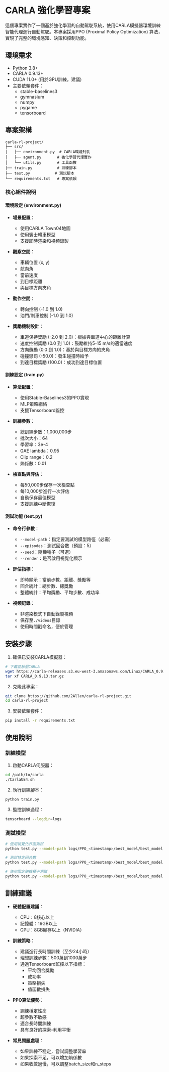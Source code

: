 # CARLA 強化學習專案

這個專案實作了一個基於強化學習的自動駕駛系統，使用CARLA模擬器環境訓練智能代理進行自動駕駛。本專案採用PPO (Proximal Policy Optimization) 算法，實現了完整的環境感知、決策和控制功能。

## 環境需求

- Python 3.8+
- CARLA 0.9.13+
- CUDA 11.0+ (用於GPU訓練，建議)
- 主要依賴套件：
  * stable-baselines3
  * gymnasium
  * numpy
  * pygame
  * tensorboard

## 專案架構

```
carla-rl-project/
├── src/
│   ├── environment.py  # CARLA環境封裝
│   ├── agent.py       # 強化學習代理實作
│   └── utils.py       # 工具函數
├── train.py           # 訓練腳本
├── test.py           # 測試腳本
└── requirements.txt   # 專案依賴
```

### 核心組件說明

#### 環境設定 (environment.py)
- **場景配置**：
  * 使用CARLA Town04地圖
  * 使用賓士轎車模型
  * 支援即時渲染和視頻錄製

- **觀察空間**：
  * 車輛位置 (x, y)
  * 航向角
  * 當前速度
  * 到目標距離
  * 與目標方向夾角

- **動作空間**：
  * 轉向控制 (-1.0 到 1.0)
  * 油門/剎車控制 (-1.0 到 1.0)

- **獎勵機制設計**：
  * 車道保持獎勵 (-2.0 到 2.0)：根據與車道中心的距離計算
  * 速度控制獎勵 (0.0 到 1.0)：鼓勵維持5-15 m/s的適當速度
  * 方向獎勵 (0.0 到 1.0)：基於與目標方向的夾角
  * 碰撞懲罰 (-50.0)：發生碰撞時給予
  * 到達目標獎勵 (100.0)：成功到達目標位置

#### 訓練設定 (train.py)
- **算法配置**：
  * 使用Stable-Baselines3的PPO實現
  * MLP策略網絡
  * 支援Tensorboard監控

- **訓練參數**：
  * 總訓練步數：1,000,000步
  * 批次大小：64
  * 學習率：3e-4
  * GAE lambda：0.95
  * Clip range：0.2
  * 熵係數：0.01

- **檢查點與評估**：
  * 每50,000步保存一次檢查點
  * 每10,000步進行一次評估
  * 自動保存最佳模型
  * 支援訓練中斷恢復

#### 測試功能 (test.py)
- **命令行參數**：
  * `--model-path`：指定要測試的模型路徑（必需）
  * `--episodes`：測試回合數（預設：5）
  * `--seed`：隨機種子（可選）
  * `--render`：是否啟用視覺化顯示

- **評估指標**：
  * 即時顯示：當前步數、距離、獎勵等
  * 回合統計：總步數、總獎勵
  * 整體統計：平均獎勵、平均步數、成功率

- **視頻記錄**：
  * 非渲染模式下自動錄製視頻
  * 保存至`./videos`目錄
  * 使用時間戳命名，便於管理

## 安裝步驟

1. 確保已安裝CARLA模擬器：
```bash
# 下載並解壓CARLA
wget https://carla-releases.s3.eu-west-3.amazonaws.com/Linux/CARLA_0.9.13.tar.gz
tar xf CARLA_0.9.13.tar.gz
```

2. 克隆此專案：
```bash
git clone https://github.com/2Allen/carla-rl-project.git
cd carla-rl-project
```

3. 安裝依賴套件：
```bash
pip install -r requirements.txt
```

## 使用說明

### 訓練模型
1. 啟動CARLA伺服器：
```bash
cd /path/to/carla
./CarlaUE4.sh
```

2. 執行訓練腳本：
```bash
python train.py
```

3. 監控訓練過程：
```bash
tensorboard --logdir=logs
```

### 測試模型
```bash
# 使用視覺化界面測試
python test.py --model-path logs/PPO_<timestamp>/best_model/best_model.zip --render

# 測試特定回合數
python test.py --model-path logs/PPO_<timestamp>/best_model/best_model.zip --episodes 10

# 使用固定隨機種子測試
python test.py --model-path logs/PPO_<timestamp>/best_model/best_model.zip --seed 42
```

## 訓練建議

- **硬體配置建議**：
  * CPU：8核心以上
  * 記憶體：16GB以上
  * GPU：8GB顯存以上（NVIDIA）

- **訓練策略**：
  * 建議進行長時間訓練（至少24小時）
  * 理想訓練步數：500萬到1000萬步
  * 通過Tensorboard監控以下指標：
    - 平均回合獎勵
    - 成功率
    - 策略損失
    - 值函數損失

- **PPO算法優勢**：
  * 訓練穩定性高
  * 超參數不敏感
  * 適合長時間訓練
  * 具有良好的探索-利用平衡

- **常見問題處理**：
  * 如果訓練不穩定，嘗試調整學習率
  * 如果探索不足，可以增加熵係數
  * 如果收斂過慢，可以調整batch_size和n_steps

